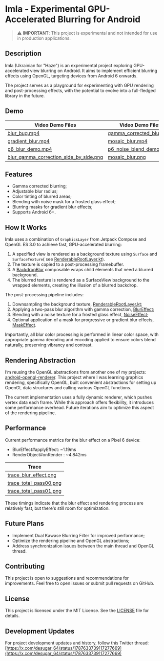 # Imla - Experimental GPU-Accelerated Blurring for Android

> ⚠️ **IMPORTANT**: This project is experimental and not intended for use in production
> applications.

## Description

Imla (Ukrainian for "Haze") is an experimental project exploring GPU-accelerated view blurring on
Android. It aims to implement efficient blurring effects using OpenGL, targeting devices from
Android 6 onwards.

The project serves as a playground for experimenting with GPU rendering and post-processing effects,
with the potential to evolve into a full-fledged library in the future.

## Demo

| Video Demo Files                                                                        | Video Demo Files                                            |
|-----------------------------------------------------------------------------------------|-------------------------------------------------------------|
| [blur_bug.mp4](./demo/blur_bug.mp4)                                                     | [gamma_corrected_blur.mp4](./demo/gamma_corrected_blur.mp4) |
| [gradient_blur.mp4](./demo/gradient_blur.mp4)                                           | [mosaic_blur.mp4](./demo/mosaic_blur.mp4)                   |
| [p6_blur_demo.mp4](./demo/p6_blur_demo.mp4)                                             | [p6_noise_blend_demo.mp4](./demo/p6_noise_blend_demo.mp4)   |
| [blur_gamma_correction_side_by_side.png](./demo/blur_gamma_correction_side_by_side.png) | [mosaic_blur.png](./demo/mosaic_blur.png)                   |

## Features

- Gamma corrected blurring;
- Adjustable blur radius;
- Color tinting of blurred areas;
- Blending with noise mask for a frosted glass effect;
- Blurring masks for gradient blur effects;
- Supports Android 6+.

## How It Works

Imla uses a combination of `GraphicsLayer` from Jetpack Compose and OpenGL ES 3.0 to achieve fast,
GPU-accelerated blurring:

1. A specified view is rendered as a background texture using `Surface` and `SurfaceTexture`(
   see [RenderableRootLayer.kt](imla/src/main/java/dev/serhiiyaremych/imla/uirenderer/RenderableRootLayer.kt)).
2. The texture is copied to a post-processing framebuffer.
3. A [BackdropBlur](imla/src/main/java/dev/serhiiyaremych/imla/ui/BackdropBlur.kt) composable wraps
   child elements that need a blurred background.
4. The blurred texture is rendered as a SurfaceView background to the wrapped elements, creating the
   illusion of a blurred backdrop.

The post-processing pipeline includes:

1. Downsampling the background
   texture, [RenderableRootLayer.kt](imla/src/main/java/dev/serhiiyaremych/imla/uirenderer/RenderableRootLayer.kt);
2. Applying a two-pass blur algorithm with gamma
   correction, [BlurEffect](imla/src/main/java/dev/serhiiyaremych/imla/uirenderer/postprocessing/blur/BlurEffect.kt);
3. Blending with a noise texture for a frosted glass
   effect, [NoiseEffect](imla/src/main/java/dev/serhiiyaremych/imla/uirenderer/postprocessing/noise/NoiseEffect.kt);
4. Optional application of a mask for progressive or gradient blur
   effects, [MaskEffect](imla/src/main/java/dev/serhiiyaremych/imla/uirenderer/postprocessing/mask/MaskEffect.kt).

Importantly, all blur color processing is performed in linear color space, with appropriate gamma
decoding and encoding applied to ensure colors blend naturally, preserving vibrancy and contrast.

## Rendering Abstraction

I’m reusing the OpenGL abstractions from another one of my
projects: [android-opengl-renderer](https://github.com/desugar-64/android-opengl-renderer). This
project where I was learning graphics rendering, specifically OpenGL, built convenient abstractions
for setting up OpenGL data structures and calling various OpenGL functions.

The current implementation uses a fully dynamic renderer, which pushes vertex data each frame. While
this approach offers flexibility, it introduces some performance overhead. Future iterations aim to
optimize this aspect of the rendering pipeline.

## Performance

Current performance metrics for the blur effect on a Pixel 6 device:

- BlurEffect#applyEffect: ~1.19ms
- RenderObject#onRender : ~4.842ms

| Trace                                                   |
|---------------------------------------------------------|
| [trace_blur_effect.png](./demo/trace_blur_effect.png)   |
| [trace_total_pass00.png](./demo/trace_total_pass00.png) |
| [trace_total_pass01.png](./demo/trace_total_pass01.png) |

These timings indicate that the blur effect and rendering process are relatively fast, but there's
still room for optimization.

## Future Plans

- Implement Dual Kawase Blurring Filter for improved performance;
- Optimize the rendering pipeline and OpenGL abstractions;
- Address synchronization issues between the main thread and OpenGL thread.

## Contributing

This project is open to suggestions and recommendations for improvements. Feel free to open issues
or submit pull requests on GitHub.

## License

This project is licensed under the MIT License. See the [LICENSE](LICENSE) file for details.

## Development Updates

For project development updates and history, follow this Twitter thread:
[https://x.com/desugar_64/status/1787633739117277669](https://x.com/desugar_64/status/1787633739117277669)